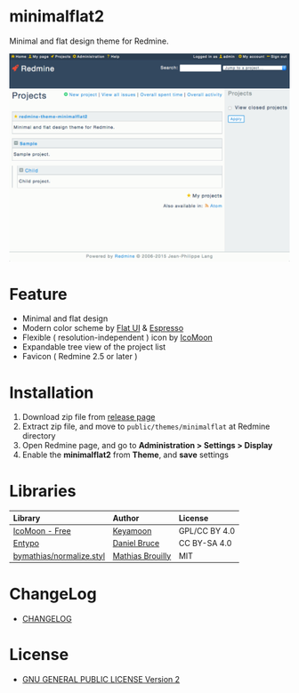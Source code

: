 # minimalflat2

Minimal and flat design theme for Redmine.

![Projects](ss.png)

# Feature

* Minimal and flat design
* Modern color scheme by [Flat UI](http://designmodo.github.io/Flat-UI/) & [Espresso](https://github.com/mbadolato/iTerm2-Color-Schemes)
* Flexible ( resolution-independent ) icon by [IcoMoon](https://icomoon.io/)
* Expandable tree view of the project list
* Favicon ( Redmine 2.5 or later )

# Installation

1. Download zip file from [release page](https://github.com/akabekobeko/redmine-theme-minimalflat2/releases)
2. Extract zip file, and move to `public/themes/minimalflat` at Redmine directory
3. Open Redmine page, and go to **Administration > Settings > Display**
4. Enable the **minimalflat2** from **Theme**, and **save** settings

# Libraries

|Library|Author|License|
|:--|:--|:--|
|[IcoMoon - Free](https://icomoon.io/#icons)|[Keyamoon](http://keyamoon.com/)|GPL/CC BY 4.0|
|[Entypo](http://www.entypo.com/)|[Daniel Bruce](http://danielbruce.se/)|CC BY-SA 4.0|
|[bymathias/normalize.styl](https://github.com/bymathias/normalize.styl)|[Mathias Brouilly](http://mathias.brouilly.fr/)|MIT|

# ChangeLog

* [CHANGELOG](CHANGELOG.md)

# License

* [GNU GENERAL PUBLIC LICENSE Version 2](LICENSE.txt)
